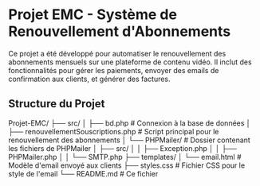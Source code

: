 # Projet EMC - Système de Renouvellement d'Abonnements

Ce projet a été développé pour automatiser le renouvellement des abonnements mensuels sur une plateforme de contenu vidéo. Il inclut des fonctionnalités pour gérer les paiements, envoyer des emails de confirmation aux clients, et générer des factures.

## Structure du Projet
Projet-EMC/ ├── src/ 
                  │ ├── bd.php # Connexion à la base de données 
                  │ ├── renouvellementSouscriptions.php # Script principal pour le renouvellement des abonnements 
                  │ └── PHPMailer/ # Dossier contenant les fichiers de PHPMailer 
                    │ ├── src/ │ │ ├── Exception.php │ │ ├── PHPMailer.php │ │ └── SMTP.php 
                  ├── templates/ 
                    │ └── email.html # Modèle d'email envoyé aux clients 
                    ├── styles.css # Fichier CSS pour le style de l'email 
                    └── README.md # Ce fichier
